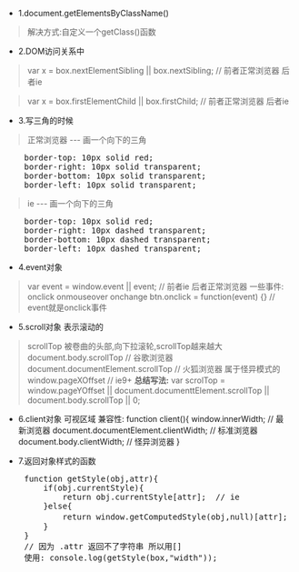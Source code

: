 - 1.document.getElementsByClassName()
> 解决方式:自定义一个getClass()函数

- 2.DOM访问关系中
> var x = box.nextElementSibling || box.nextSibling;    // 前者正常浏览器 后者ie

> var x = box.firstElementChild || box.firstChild;    // 前者正常浏览器 后者ie

- 3.写三角的时候
>正常浏览器 --- 画一个向下的三角
<pre>
    border-top: 10px solid red;
    border-right: 10px solid transparent;
    border-bottom: 10px solid transparent;
    border-left: 10px solid transparent;
</pre>
>ie --- 画一个向下的三角
<pre>
    border-top: 10px solid red;
    border-right: 10px dashed transparent;
    border-bottom: 10px dashed transparent;
    border-left: 10px dashed transparent;
</pre>

- 4.event对象
> var event = window.event || event; // 前者ie 后者正常浏览器
一些事件: onclick onmouseover onchange
btn.onclick = function(event) {}    // event就是onclick事件

- 5.scroll对象
表示滚动的
> scrollTop 被卷曲的头部,向下拉滚轮,scrollTop越来越大
> document.body.scrollTop   // 谷歌浏览器
> document.documentElement.scrollTop   // 火狐浏览器 属于怪异模式的
> window.pageXOffset    // ie9+
**总结写法:** var scrolTop = window.pageYOffset || document.documenttElement.scrollTop
 || document.body.scrollTop || 0;

- 6.client对象
可视区域
兼容性:
function client(){
    window.innerWidth;  // 最新浏览器
    document.documentElement.clientWidth;   // 标准浏览器
    document.body.clientWidth;  // 怪异浏览器
}

- 7.返回对象样式的函数
<pre>
    function getStyle(obj,attr){
        if(obj.currentStyle){
            return obj.currentStyle[attr];  // ie
        }else{
            return window.getComputedStyle(obj,null)[attr]; // w3c浏览器
        }
    }
    // 因为 .attr 返回不了字符串 所以用[] 
    使用: console.log(getStyle(box,"width"));
</pre>
